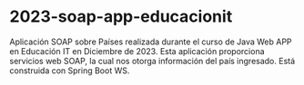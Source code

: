 # 2023-soap-app-educacionit
Aplicación SOAP sobre Países realizada durante el curso de Java Web APP en Educación IT en Diciembre de 2023. Esta aplicación proporciona servicios web SOAP, la cual nos otorga información del país ingresado. Está construida con Spring Boot WS.
